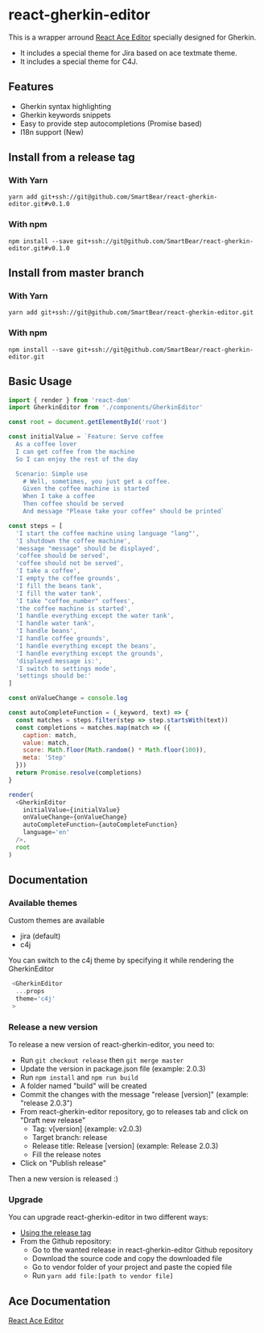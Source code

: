 # react-gherkin-editor

This is a wrapper arround [React Ace Editor](https://github.com/securingsincity/react-ace) specially designed for Gherkin.

- It includes a special theme for Jira based on ace textmate theme.
- It includes a special theme for C4J.


## Features

- Gherkin syntax highlighting
- Gherkin keywords snippets
- Easy to provide step autocompletions (Promise based)
- I18n support (New)

## Install from a release tag

### With Yarn
`yarn add git+ssh://git@github.com/SmartBear/react-gherkin-editor.git#v0.1.0`

### With npm
`npm install --save git+ssh://git@github.com/SmartBear/react-gherkin-editor.git#v0.1.0`


## Install from master branch

### With Yarn
`yarn add git+ssh://git@github.com/SmartBear/react-gherkin-editor.git`

### With npm
`npm install --save git+ssh://git@github.com/SmartBear/react-gherkin-editor.git`


## Basic Usage

```javascript
import { render } from 'react-dom'
import GherkinEditor from './components/GherkinEditor'

const root = document.getElementById('root')

const initialValue = `Feature: Serve coffee
  As a coffee lover
  I can get coffee from the machine
  So I can enjoy the rest of the day

  Scenario: Simple use
    # Well, sometimes, you just get a coffee.
    Given the coffee machine is started
    When I take a coffee
    Then coffee should be served
    And message "Please take your coffee" should be printed`

const steps = [
  'I start the coffee machine using language "lang"',
  'I shutdown the coffee machine',
  'message "message" should be displayed',
  'coffee should be served',
  'coffee should not be served',
  'I take a coffee',
  'I empty the coffee grounds',
  'I fill the beans tank',
  'I fill the water tank',
  'I take "coffee_number" coffees',
  'the coffee machine is started',
  'I handle everything except the water tank',
  'I handle water tank',
  'I handle beans',
  'I handle coffee grounds',
  'I handle everything except the beans',
  'I handle everything except the grounds',
  'displayed message is:',
  'I switch to settings mode',
  'settings should be:'
]

const onValueChange = console.log

const autoCompleteFunction = (_keyword, text) => {
  const matches = steps.filter(step => step.startsWith(text))
  const completions = matches.map(match => ({
    caption: match,
    value: match,
    score: Math.floor(Math.random() * Math.floor(100)),
    meta: 'Step'
  }))
  return Promise.resolve(completions)
}

render(
  <GherkinEditor
    initialValue={initialValue}
    onValueChange={onValueChange}
    autoCompleteFunction={autoCompleteFunction}
    language='en'
  />,
  root
)
```

## Documentation

### Available themes
Custom themes are available
 - jira (default)
 - c4j

You can switch to the c4j theme by specifying it while rendering the GherkinEditor
```javascript
 <GherkinEditor
  ...props
  theme='c4j'
 >
```

### Release a new version

To release a new version of react-gherkin-editor, you need to:
- Run `git checkout release` then `git merge master`
- Update the version in package.json file (example: 2.0.3)
- Run `npm install` and `npm run build`
- A folder named "build" will be created
- Commit the changes with the message "release [version]" (example: "release 2.0.3")
- From react-gherkin-editor repository, go to releases tab and click on "Draft new release"
  - Tag: v[version] (example: v2.0.3)
  - Target branch: release
  - Release title: Release [version] (example: Release 2.0.3)
  - Fill the release notes
- Click on "Publish release"

Then a new version is released :)

### Upgrade
You can upgrade react-gherkin-editor in two different ways:
- [Using the release tag](https://github.com/SmartBear/react-gherkin-editor/tree/release#install-from-a-release-tag)
- From the Github repository:
  - Go to the wanted release in react-gherkin-editor Github repository
  - Download the source code and copy the downloaded file
  - Go to vendor folder of your project and paste the copied file
  - Run `yarn add file:[path to vendor file]`


## Ace Documentation
[React Ace Editor](https://github.com/securingsincity/react-ace)

